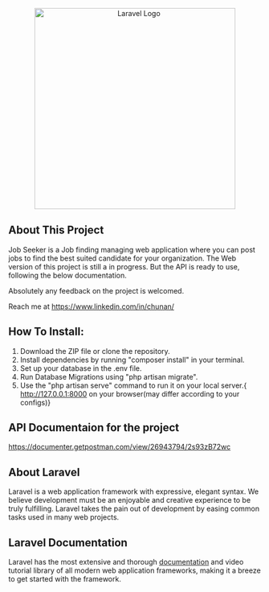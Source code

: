 <p align="center"><a href="https://laravel.com" target="_blank"><img src="https://raw.githubusercontent.com/laravel/art/master/logo-lockup/5%20SVG/2%20CMYK/1%20Full%20Color/laravel-logolockup-cmyk-red.svg" width="400" alt="Laravel Logo"></a></p>

## About This Project
Job Seeker is a Job finding managing web application where you can post jobs to find the best suited candidate for your organization. The Web version of this project is still a in progress. But the API is ready to use, following the below documentation.

Absolutely any feedback on the project is welcomed. 

Reach me at https://www.linkedin.com/in/chunan/

## How To Install:
1. Download the ZIP file or clone the repository.
2. Install dependencies by running "composer install" in your terminal.
3. Set up your database in the .env file.
4. Run Database Migrations using "php artisan migrate".
5. Use the "php artisan serve" command to run it on your local server.{ http://127.0.0.1:8000 on your browser(may differ according to your configs)}
## API Documentaion for the project

https://documenter.getpostman.com/view/26943794/2s93zB72wc

## About Laravel

Laravel is a web application framework with expressive, elegant syntax. We believe development must be an enjoyable and creative experience to be truly fulfilling. Laravel takes the pain out of development by easing common tasks used in many web projects. 
## Laravel Documentation

Laravel has the most extensive and thorough [documentation](https://laravel.com/docs) and video tutorial library of all modern web application frameworks, making it a breeze to get started with the framework.
